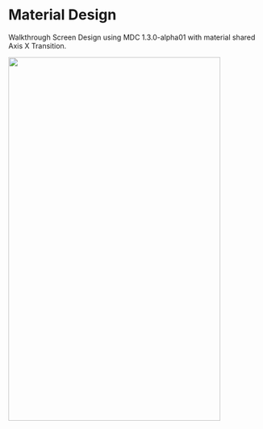 # Material Design

Walkthrough Screen Design using MDC 1.3.0-alpha01 with material shared Axis X Transition.

<img src="https://j.gifs.com/zv85Dq.gif?raw=true" width="420px" height="720px">
